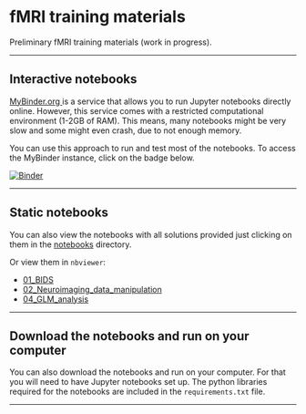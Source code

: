 # fMRI training materials
Preliminary fMRI training materials (work in progress). 
___

## Interactive notebooks
[MyBinder.org ](https://mybinder.org) is a service that allows you to run Jupyter notebooks directly online. However, this service comes with a restricted computational environment (1-2GB of RAM). This means, many notebooks might be very slow and some might even crash, due to not enough memory.

You can use this approach to run and test most of the notebooks. To access the MyBinder instance, click on the badge below.

[![Binder](https://mybinder.org/badge_logo.svg)](https://mybinder.org/v2/gh/dcdace/fMRI_training/b301bf01a88614a0ce120d56d46f361bd21025c4)
___
## Static notebooks
You can also view the notebooks with all solutions provided just clicking on them in the [notebooks](https://github.com/dcdace/fMRI_training/tree/main/notebooks) directory. 

Or view them in `nbviewer`:
* [01_BIDS](https://nbviewer.org/github/dcdace/fMRI_training/blob/main/notebooks/01_BIDS.ipynb)
* [02_Neuroimaging_data_manipulation](https://nbviewer.org/github/dcdace/fMRI_training/blob/main/notebooks/02_Neuroimaging_data_manipulation.ipynb)
* [04_GLM_analysis](https://nbviewer.org/github/dcdace/fMRI_training/blob/main/notebooks/04_GLM_analysis.ipynb)
___
## Download the notebooks and run on your computer
You can also download the notebooks and run on your computer. For that you will need to have Jupyter notebooks set up. The python libraries required for the notebooks are included in the `requirements.txt` file. 
___